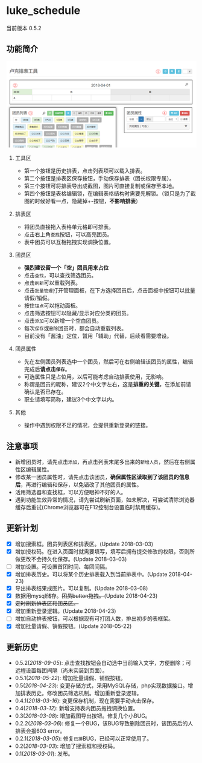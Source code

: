# luke_schedule
当前版本 0.5.2

## 功能简介

![](img/preview.png)

1. 工具区

    - 第一个按钮是历史排表，点击列表项可以载入排表。
    - 第二个按钮是排表区保存按钮，手动保存排表（团长权限专属）。
    - 第三个按钮可将排表导出成截图，图片可直接复制或保存至本地。
    - 第四个按钮是表格编辑锁，在编辑表格结构时需要先解锁。（锁只是为了截图的时候好看一点，隐藏掉+-按钮，**不影响排表**）

2. 排表区

    - 将团员直接拖入表格单元格即可排表。
    - 点击右上角`查找`按钮，可以高亮团员。
    - 表中团员可以互相拖拽实现调换位置。

3. 团员区

    - **强烈建议留一个「空」团员用来占位**
    - 点击`查找`，可以查找筛选团员。
    - 点击`刷新`可以重载列表。
    - 点击`批量管理`打开管理面板，在下方选择团员后，点击面板中按钮可以批量请假/销假。
    - 按住`锚点`可以拖动面板。
    - 点击筛选按钮可以隐藏/显示对应分类的团员。
    - 点击`添加`可以新增一个空白团员。
    - 每次`保存`或`删除`团员时，都会自动重载列表。
    - 目前没有「酱油」定位，暂用「辅助」代替，后续看需要增设。

4. 团员属性

    - 先在左侧团员列表选中一个团员，然后可在右侧编辑该团员的属性，编辑完成后**请点击`保存`**。
    - 可选属性只是占位用，以后可能考虑自动排表使用，无影响。
    - 称谓是团员的昵称，建议2个中文字左右，这是**排重的关键**，在添加前请确认是否已存在。
    - 职业请填写简称，建议3个中文字以内。

5. 其他

    - 操作中遇到权限不足的情况，会提供重新登录的链接。

## 注意事项

- 新增团员时，请先点击`添加`，再点击列表末尾多出来的`新增人员`，然后在右侧属性区编辑属性。
- 修改某一团员属性时，请先点击该团员，**确保属性区读取到了该团员的信息后**，再进行编辑和保存，以免错改了其他团员的属性。
- 活用筛选器和查找框，可以方便眼神不好的人。
- 遇到功能生效异常的情况，请先尝试刷新页面，如未解决，可尝试清除浏览器缓存后重试(Chrome浏览器可在F12控制台设置临时禁用缓存)。

## 更新计划

- [x] 增加搜索框。团员列表区和排表区。(Update 2018-03-03)
- [x] 增加授权码。在进入页面时就需要填写，填写后拥有提交修改的权限，否则所做更改不会持久化保存。(Update 2018-03-03)
- [ ] 增加设置。可设置首团时间、每团间隔。
- [x] 增加排表历史。可以将某个历史排表载入到当前排表中。(Update 2018-04-23)
- [x] 导出排表结果成图片。可以复制。(Update 2018-03-08)
- [x] 数据用mysql储存。~~团员button拖拽。~~(Update 2018-04-23)
- [x] ~~定时刷新排表区和团员区。~~
- [x] 增加重新登录逻辑。(Update 2018-04-23)
- [ ] 增加自动排表按钮，可以根据现有可打团人数，排出初步的表框架。
- [x] 增加批量请假、销假按钮。(Update 2018-05-22)

## 更新历史

- 0.5.2(*2018-09-05*): 点击查找按钮会自动选中当前输入文字，方便删除；可远程设置每团间隔（尚未实装到页面）。
- 0.5.1(*2018-05-22*): 增加批量请假、销假按钮。
- 0.5(*2018-04-23*): 变更存储方式，采用MySQL存储，php实现数据接口。增加排表历史。修改团员筛选机制。增加重新登录逻辑。
- 0.4.1(*2018-03-16*): 变更保存机制，现在需要手动点击保存。
- 0.4(*2018-03-12*): 新增支持表内团员拖拽调换位置。
- 0.3(*2018-03-08*): 增加截图导出按钮。修复几个小BUG。
- 0.2.2(*2018-03-06*): 修复一个BUG，该BUG导致删除团员时，该团员后的人排表会报603 error。
- 0.2.1(*2018-03-05*): 修复`已排`BUG，已经可以正常使用了。
- 0.2(*2018-03-03*): 增加了搜索框和授权码。
- 0.1(*2018-03-01*): 发布。